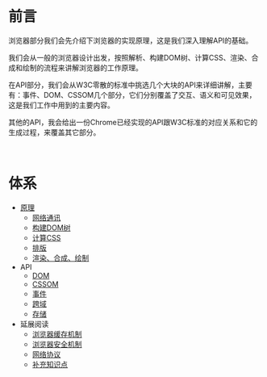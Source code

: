 # 前言

浏览器部分我们会先介绍下浏览器的实现原理，这是我们深入理解API的基础。

我们会从一般的浏览器设计出发，按照解析、构建DOM树、计算CSS、渲染、合成和绘制的流程来讲解浏览器的工作原理。

在API部分，我们会从W3C零散的标准中挑选几个大块的API来详细讲解，主要有：事件、DOM、CSSOM几个部分，它们分别覆盖了交互、语义和可见效果，这是我们工作中用到的主要内容。

其他的API，我会给出一份Chrome已经实现的API跟W3C标准的对应关系和它的生成过程，来覆盖其它部分。

<br/>

# 体系

- [原理][301]
    - [网络通讯][302]
    - [构建DOM树][303]
    - [计算CSS][304]
    - [排版][305]
    - [渲染、合成、绘制][306]
- API
    + [DOM][311]
    + [CSSOM][312]
    + [事件][313]
    + [跨域][314]
    + [存储][315]
- 延展阅读
    + [浏览器缓存机制][308]
    + [浏览器安全机制][309]
    + [网络协议][310]
    - [补充知识点][307]

[301]: https://github.com/jiangxia/FE-Knowledge/blob/master/posts/浏览器原理和api/浏览器实现原理概述.md
[302]: https://github.com/jiangxia/FE-Knowledge/blob/master/posts/浏览器原理和api/网络通讯.md
[303]: https://github.com/jiangxia/FE-Knowledge/blob/master/posts/浏览器原理和api/构建DOM树.md
[304]: https://github.com/jiangxia/FE-Knowledge/blob/master/posts/浏览器原理和api/计算CSS.md
[305]: https://github.com/jiangxia/FE-Knowledge/blob/master/posts/浏览器原理和api/排版.md
[306]: https://github.com/jiangxia/FE-Knowledge/blob/master/posts/浏览器原理和api/渲染、合成、绘制.md
[307]: https://github.com/jiangxia/FE-Knowledge/blob/master/posts/浏览器原理和api/补充知识点.md
[308]: https://github.com/jiangxia/FE-Knowledge/blob/master/posts/浏览器原理和api/浏览器缓存机制.md
[309]: https://github.com/jiangxia/FE-Knowledge/blob/master/posts/浏览器原理和api/浏览器安全机制.md
[310]: https://github.com/jiangxia/FE-Knowledge/blob/master/posts/浏览器原理和api/网络协议.md
[311]: https://github.com/jiangxia/FE-Knowledge/blob/master/posts/浏览器原理和api/DOM.md
[312]: https://github.com/jiangxia/FE-Knowledge/blob/master/posts/浏览器原理和api/CSSOM.md
[313]: https://github.com/jiangxia/FE-Knowledge/blob/master/posts/浏览器原理和api/事件.md
[314]: https://github.com/jiangxia/FE-Knowledge/blob/master/posts/浏览器原理和api/跨域.md
[315]: https://github.com/jiangxia/FE-Knowledge/blob/master/posts/浏览器原理和api/存储.md

